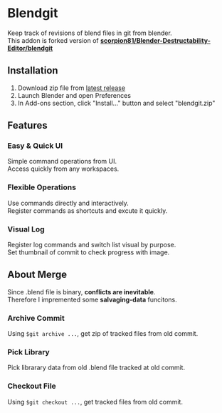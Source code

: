 # Blendgit
Keep track of revisions of blend files in git from blender.  
This addon is forked version of [**scorpion81/Blender-Destructability-Editor/blendgit**](https://github.com/scorpion81/Blender-Destructability-Editor/tree/master/blendgit)

## Installation
1. Download zip file from [latest release]()
2. Launch Blender and open Preferences
3. In Add-ons section, click "Install..." button and select "blendgit.zip"

## Features
### Easy & Quick UI
Simple command operations from UI.  
Access quickly from any workspaces.

### Flexible Operations
Use commands directly and interactively.  
Register commands as shortcuts and excute it quickly.

### Visual Log
Register log commands and switch list visual by purpose.  
Set thumbnail of commit to check progress with image.

## About Merge
Since .blend file is binary, **conflicts are inevitable**.  
Therefore I impremented some **salvaging-data** funcitons.  

### Archive Commit
Using `$git archive ...`, get zip of tracked files from old commit.

### Pick Library
Pick librarary data from old .blend file tracked at old commit.

### Checkout File
Using `$git checkout ...`, get tracked files from old commit.
